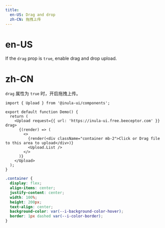 ```yaml
---
title:
  en-US: Drag and drop
  zh-CN: 拖拽上传
---
```


# en-US

If the `drag` prop is `true`, enable drag and drop upload.

# zh-CN

`drag` 属性为 `true` 时，开启拖拽上传。

```tsx
import { Upload } from '@inula-ui/components';

export default function Demo() {
  return (
    <Upload request={{ url: 'https://inula-ui.free.beeceptor.com' }} drag>
      {(render) => (
        <>
          {render(<div className="container mb-2">Click or Drag file to this area to upload</div>)}
          <Upload.List />
        </>
      )}
    </Upload>
  );
}
```

```scss
.container {
  display: flex;
  align-items: center;
  justify-content: center;
  width: 100%;
  height: 200px;
  text-align: center;
  background-color: var(--i-background-color-hover);
  border: 1px dashed var(--i-color-border);
}
```
